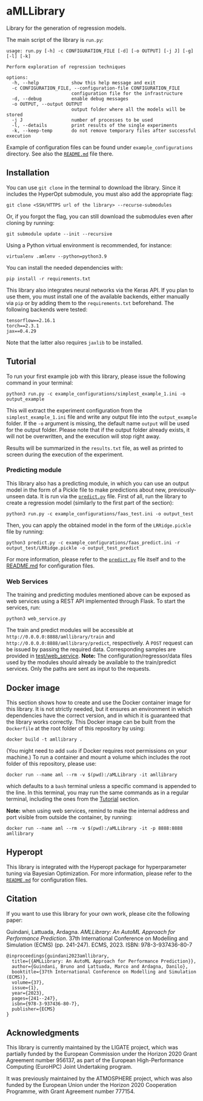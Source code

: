 # aMLLibrary
Library for the generation of regression models.

The main script of the library is `run.py`:

```
usage: run.py [-h] -c CONFIGURATION_FILE [-d] [-o OUTPUT] [-j J] [-g] [-l] [-k]

Perform exploration of regression techniques

options:
  -h, --help            show this help message and exit
  -c CONFIGURATION_FILE, --configuration-file CONFIGURATION_FILE
                        configuration file for the infrastructure
  -d, --debug           enable debug messages
  -o OUTPUT, --output OUTPUT
                        output folder where all the models will be stored
  -j J                  number of processes to be used
  -l, --details         print results of the single experiments
  -k, --keep-temp       do not remove temporary files after successful execution

```
Example of configuration files can be found under `example_configurations` directory.
See also the [`README.md`](example_configurations/README.md) file there.


## Installation
You can use `git clone` in the terminal to download the library.
Since it includes the HyperOpt submodule, you must also add the appropriate flag:
```shell
git clone <SSH/HTTPS url of the library> --recurse-submodules
```
Or, if you forgot the flag, you can still download the submodules even after cloning by running:
```shell
git submodule update --init --recursive
```

Using a Python virtual environment is recommended, for instance:
```shell
virtualenv .amlenv --python=python3.9
```

You can install the needed dependencies with:
```shell
pip install -r requirements.txt
```

This library also integrates neural networks via the Keras API.
If you plan to use them, you must install one of the available backends, either manually via `pip` or by adding them to the `requirements.txt` beforehand.
The following backends were tested:
```
tensorflow==2.16.1
torch==2.3.1
jax==0.4.29
```
Note that the latter also requires `jaxlib` to be installed.


## Tutorial
To run your first example job with this library, please issue the following command in your terminal:
```shell
python3 run.py -c example_configurations/simplest_example_1.ini -o output_example
```
This will extract the experiment configuration from the `simplest_example_1.ini` file and write any output file into the `output_example` folder.
If the `-o` argument is missing, the default name `output` will be used for the output folder.
Please note that if the output folder already exists, it will not be overwritten, and the execution will stop right away.

Results will be summarized in the `results.txt` file, as well as printed to screen during the execution of the experiment.


### Predicting module
This library also has a predicting module, in which you can use an output model in the form of a Pickle file to make predictions about new, previously-unseen data.
It is run via the [`predict.py`](predict.py) file.
First of all, run the library to create a regression model (similarly to the first part of the section):
```shell
python3 run.py -c example_configurations/faas_test.ini -o output_test
```
Then, you can apply the obtained model in the form of the `LRRidge.pickle` file by running:
```shell
python3 predict.py -c example_configurations/faas_predict.ini -r output_test/LRRidge.pickle -o output_test_predict
```
For more information, please refer to the [`predict.py`](predict.py) file itself and to the [README.md](example_configurations/README.md#prediction-files) for configuration files.


### Web Services
The training and predicting modules mentioned above can be exposed as web services using a REST API implemented through Flask. To start the services, run:
```
python3 web_service.py
```
The train and predict modules will be accessible at `http://0.0.0.0:8888/amllibrary/train` and `http://0.0.0.0:8888/amllibrary/predict`, respectively. 
A `POST` request can be issued by passing the required data. Corresponding samples are provided in [test/web_service](test/web_service).
**Note:** The configuration/regressor/data files used by the modules should already be available to the train/predict services. Only the paths are sent as input to the requests.


## Docker image
This section shows how to create and use the Docker container image for this library.
It is not strictly needed, but it ensures an environment in which dependencies have the correct version, and in which it is guaranteed that the library works correctly.
This Docker image can be built from the `Dockerfile` at the root folder of this repository by using:
```shell
docker build -t amllibrary .
```
(You might need to add `sudo` if Docker requires root permissions on your machine.)
To run a container and mount a volume which includes the root folder of this repository, please use:
```shell
docker run --name aml --rm -v $(pwd):/aMLLibrary -it amllibrary
```
which defaults to a `bash` terminal unless a specific command is appended to the line.
In this terminal, you may run the same commands as in a regular terminal, including the ones from the [Tutorial](#tutorial) section.

**Note:** when using web services, remind to make the internal address and port visible from outside the container, by running:
```
docker run --name aml --rm -v $(pwd):/aMLLibrary -it -p 8888:8888 amllibrary
```


## Hyperopt
This library is integrated with the Hyperopt package for hyperparameter tuning via Bayesian Optimization.
For more information, please refer to the [`README.md`](example_configurations/README.md#hyperopt) for configuration files.


## Citation
If you want to use this library for your own work, please cite the following paper:

Guindani, Lattuada, Ardagna. *AMLLibrary: An AutoML Approach for Performance Prediction*. 37th International Conference on Modelling and Simulation (ECMS) (pp. 241-247). ECMS, 2023. ISBN: 978-3-937436-80-7

```
@inproceedings{guindani2023amllibrary,
  title={{AMLLibrary: An AutoML Approach for Performance Prediction}},
  author={Guindani, Bruno and Lattuada, Marco and Ardagna, Danilo},
  booktitle={37th International Conference on Modelling and Simulation (ECMS)},
  volume={37},
  issue={1},
  year={2023},
  pages={241--247},
  isbn={978-3-937436-80-7},
  publisher={ECMS}
}
```


## Acknowledgments
This library is currently maintained by the LIGATE project, which was partially funded by the European Commission under the Horizon 2020 Grant Agreement number 956137, as part of the European High-Performance Computing (EuroHPC) Joint Undertaking program.

It was previously maintained by the ATMOSPHERE project, which was also funded by the European Union under the Horizon 2020 Cooperation Programme, with Grant Agreement number 777154.
